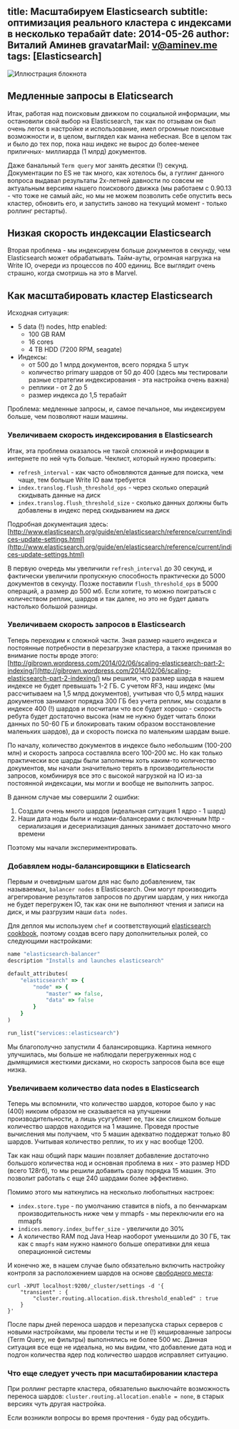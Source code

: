 title: Масштабируем Elasticsearch
subtitle: оптимизация реального кластера с индексами в несколько терабайт
date: 2014-05-26
author: Виталий Аминев
gravatarMail: v@aminev.me
tags: [Elasticsearch]
---

![Иллюстрация блокнота](/blog/images/scaling_elasticsearch.jpg)

## Медленные запросы в Elaticsearch

Итак, работая над поисковым движком по социальной информации, мы остановили свой выбор на Elasticsearch, так как по отзывам он был очень легок в настройке и использование, имел огромные поисковые возможности и, в целом, выглядел как манна небесная. Все в целом так и было до тех пор, пока наш индекс не вырос до более-менее приличных- миллиарда (1 млрд) документов.

<!-- more -->

Даже банальный `Term query` мог занять десятки (!) секунд. Документации по ES не так много, как хотелось бы, а гуглинг данного вопроса выдавал результаты 2х-летней давности по совсем не актуальным версиям нашего поискового движка (мы работаем с 0.90.13 - что тоже не самый айс, но мы не можем позволить себе опустить весь кластер, обновить его, и запустить заново на текущий момент - только роллинг рестарты).

## Низкая скорость индексации Elasticsearch

Вторая проблема - мы индексируем больше документов в секунду, чем Elasticsearch может обрабатывать. Тайм-ауты, огромная нагрузка на Write IO, очереди из процессов по 400 единиц. Все выглядит очень страшно, когда смотришь на это в Marvel.

## Как масштабировать кластер Elasticsearch

Исходная ситуация:

* 5 data (!) nodes, http enabled:
  * 100 GB RAM
  * 16 cores
  * 4 TB HDD (7200 RPM, seagate)
* Индексы:
  * от 500 до 1 млрд документов, всего порядка 5 штук
  * количество primary шардов от 50 до 400 (здесь мы тестировали разные стратегии индексирования - эта настройка очень важна)
  * реплики - от 2 до 5
  * размер индекса до 1,5 терабайт
  

Проблема: медленные запросы, и, самое печальное, мы индексируем больше, чем позволяют наши машины.

### Увеличиваем скорость индексирования в Elasticsearch

Итак, эта проблема оказалось не такой сложной и информации в интернете по ней чуть больше.
Чеклист, который нужно проверить:

* `refresh_interval` - как часто обновляются данные для поиска, чем чаще, тем больше Write IO вам требуется
* `index.translog.flush_threshold_ops` - через сколько операций скидывать данные на диск
* `index.translog.flush_threshold_size` - сколько данных должны быть добавлены в индекс перед скидыванием на диск

Подробная документация здесь: [http://www.elasticsearch.org/guide/en/elasticsearch/reference/current/indices-update-settings.html](http://www.elasticsearch.org/guide/en/elasticsearch/reference/current/indices-update-settings.html)

В первую очередь мы увеличили `refresh_interval` до 30 секунд, и фактически увеличили пропускную способность практически до 5000 документов в секунду. Позже поставили `flush_threshold_ops` в 5000 операций, а размер до 500 мб. Если хотите, то можно поиграться с количеством реплик, шардов и так далее, но это не будет давать настолько большой разницы.

### Увеличиваем скорость запросов в Elasticsearch

Теперь переходим к сложной части. Зная размер нашего индекса и постоянные потребности в перезагрузке кластера, а также принимая во внимание посты вроде этого: [http://gibrown.wordpress.com/2014/02/06/scaling-elasticsearch-part-2-indexing/](http://gibrown.wordpress.com/2014/02/06/scaling-elasticsearch-part-2-indexing/) мы решили, что размер шарда в нашем индексе не будет превышать 1-2 ГБ. С учетом RF3, наш индекс (мы рассчитываем на 1,5 млрд документов), учитывая что 0,5 млрд наших документов занимают порядка 300 ГБ без учета реплик, мы создали в индексе 400 (!) шардов и посчитали что все будет хорошо - скорость ребута будет достаточно высока (нам не нужно будет читать блоки данных по 50-60 ГБ и блокировать таким образом восстановление маленьких шардов), да и скорость поиска по маленьким шардам выше. 

По началу, количество документов в индексе было небольшим (100-200 млн) и скорость запроса составляла всего 100-200 мс. Но как только практически все шарды были заполнены хоть каким-то количество документов, мы начали значительно терять в производительности запросов, комбинируя все это с высокой нагрузкой на IO из-за постоянной индексации, мы могли и вообще не выполнить запрос.

В данном случае мы совершили 2 ошибки: 

1. Создали очень много шардов (идеальная ситуация 1 ядро - 1 шард)
2. Наши дата ноды были и нодами-балансерами с включенным http - сериализация и десериализация данных занимает достаточно много времени

Поэтому мы начали экспериментировать.

### Добавялем ноды-балансировщики в Elaticsearch

Первым и очевидным шагом для нас было добавлением, так называемых, `balancer nodes` в Elasticsearch. Они могут производить агрегирование результатов запросов по другим шардам, у них никогда не будет перегружен IO, так как они не выполняют чтения и записи на диск, и мы разгрузим наши `data nodes`.

Для деплоя мы используем `chef` и соответствующий [elasticsearch cookbook](https://github.com/elasticsearch/cookbook-elasticsearch), поэтому создав всего пару дополнительных ролей, со следующими настройками:

```rb
name "elasticsearch-balancer"
description "Installs and launches elasticsearch"

default_attributes(
	"elasticsearch" => {
		"node" => {
			"master" => false,
			"data" => false
		}
	}
)

run_list("services::elasticsearch")
```

Мы благополучно запустили 4 балансировщика. Картина немного улучшилась, мы больше не наблюдали перегруженных нод с дымящимися жесткими дисками, но скорость запросов была все еще низка.

### Увеличиваем количество data nodes в Elasticsearch

Теперь мы вспомнили, что количество шардов, которое было у нас (400) никоим образом не сказывается на улучшении производительности, а лишь усугубляет ее, так как слишком больше количество шардов находится на 1 машине. Проведя простые вычисления мы получаем, что 5 машин адекватно поддержат только 80 шардов. Учитывая количество реплик, то их у нас вообще 1200.

Так как наш общий парк машин позвляет добавление достаточно большого количества нод и основная проблема в них - это размер HDD (всего 128гб), то мы решили добавить сразу порядка 15 машин. Это позволит работать с еще 240 шардами более эффективно. 

Помимо этого мы наткнулись на несколько любопытных настроек:

* `index.store.type` - по умолчанию ставится в niofs, а по бенчмаркам производительность ниже чем у mmapfs - мы переключили его на mmapfs
* `indices.memory.index_buffer_size` - увеличили до 30%
* А количество RAM под Java Heap наоборот уменьшили до 30 ГБ, так как с `mmapfs` нам нужно намного больше оперативки для кеша операционной системы

И конечно же, в нашем случае было обязательно включить настройку контроля за расположением шардов на основе [свободного места](http://www.elasticsearch.org/guide/en/elasticsearch/reference/current/index-modules-allocation.html#disk):  

```
curl -XPUT localhost:9200/_cluster/settings -d '{
    "transient" : {
        "cluster.routing.allocation.disk.threshold_enabled" : true
    }
}'
```

После пары дней переноса шардов и перезапуска старых серверов с новыми настройками, мы провели тесты и не (!) кешированные запросы (Term Query, не фильтры) выполнялись не более 500 мс. Данная ситуация все еще не идеальна, но мы видим, что добавление дата нод и подгон количества ядер под количество шардов исправляет ситуацию.

###  Что еще следует учесть при масштабировании кластера

При роллинг рестарте кластера, обязательно выключайте возможность переноса шардов: `cluster.routing.allocation.enable = none`, в старых версиях чуть другая настройка.

Если возникли вопросы во время прочтения - буду рад обсудить.
